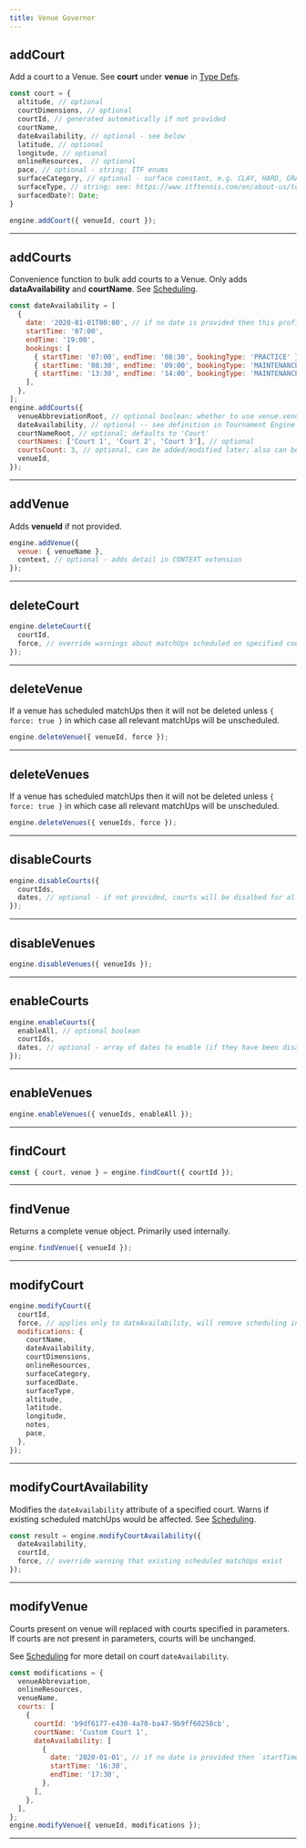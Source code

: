 ```yaml
---
title: Venue Governor
---
```


## addCourt

Add a court to a Venue. See **court** under **venue** in [Type Defs](/docs/types/typedefs#venue).

```js
const court = {
  altitude, // optional
  courtDimensions, // optional
  courtId, // generated automatically if not provided
  courtName,
  dateAvailability, // optional - see below
  latitude, // optional
  longitude, // optional
  onlineResources,  // optional
  pace, // optional - string; ITF enums
  surfaceCategory, // optional - surface constant, e.g. CLAY, HARD, GRASS, CARPET, or ARTIFICIAL
  surfaceType, // string; see: https://www.itftennis.com/en/about-us/tennis-tech/recognised-courts/
  surfacedDate?: Date;
}

engine.addCourt({ venueId, court });
```

---

## addCourts

Convenience function to bulk add courts to a Venue. Only adds **dataAvailability** and **courtName**. See [Scheduling](/docs/concepts/venues-courts).

```js
const dateAvailability = [
  {
    date: '2020-01-01T00:00', // if no date is provided then this profile will be used as default
    startTime: '07:00',
    endTime: '19:00',
    bookings: [
      { startTime: '07:00', endTime: '08:30', bookingType: 'PRACTICE' },
      { startTime: '08:30', endTime: '09:00', bookingType: 'MAINTENANCE' },
      { startTime: '13:30', endTime: '14:00', bookingType: 'MAINTENANCE' },
    ],
  },
];
engine.addCourts({
  venueAbbreviationRoot, // optional boolean; whether to use venue.venueAbbreviation in court naming
  dateAvailability, // optional -- see definition in Tournament Engine API
  courtNameRoot, // optional; defaults to 'Court'
  courtNames: ['Court 1', 'Court 2', 'Court 3'], // optional
  courtsCount: 3, // optional, can be added/modified later; also can be derived from courtNames.length
  venueId,
});
```

---

## addVenue

Adds **venueId** if not provided.

```js
engine.addVenue({
  venue: { venueName },
  context, // optional - adds detail in CONTEXT extension
});
```

---

## deleteCourt

```js
engine.deleteCourt({
  courtId,
  force, // override warnings about matchUps scheduled on specified court
});
```

---

## deleteVenue

If a venue has scheduled matchUps then it will not be deleted unless `{ force: true }` in which case all relevant matchUps will be unscheduled.

```js
engine.deleteVenue({ venueId, force });
```

---

## deleteVenues

If a venue has scheduled matchUps then it will not be deleted unless `{ force: true }` in which case all relevant matchUps will be unscheduled.

```js
engine.deleteVenues({ venueIds, force });
```

---

## disableCourts

```js
engine.disableCourts({
  courtIds,
  dates, // optional - if not provided, courts will be disalbed for all dates
});
```

---

## disableVenues

```js
engine.disableVenues({ venueIds });
```

---

## enableCourts

```js
engine.enableCourts({
  enableAll, // optional boolean
  courtIds,
  dates, // optional - array of dates to enable (if they have been disabled)
});
```

---

## enableVenues

```js
engine.enableVenues({ venueIds, enableAll });
```

---

## findCourt

```js
const { court, venue } = engine.findCourt({ courtId });
```

---

## findVenue

Returns a complete venue object. Primarily used internally.

```js
engine.findVenue({ venueId });
```

---

## modifyCourt

```js
engine.modifyCourt({
  courtId,
  force, // applies only to dateAvailability, will remove scheduling information from matchUps where court is no longer available
  modifications: {
    courtName,
    dateAvailability,
    courtDimensions,
    onlineResources,
    surfaceCategory,
    surfacedDate,
    surfaceType,
    altitude,
    latitude,
    longitude,
    notes,
    pace,
  },
});
```

---

## modifyCourtAvailability

Modifies the `dateAvailability` attribute of a specified court. Warns if existing scheduled matchUps would be affected. See [Scheduling](/docs/concepts/venues-courts).

```js
const result = engine.modifyCourtAvailability({
  dateAvailability,
  courtId,
  force, // override warning that existing scheduled matchUps exist
});
```

---

## modifyVenue

Courts present on venue will replaced with courts specified in parameters. If courts are not present in parameters, courts will be unchanged.

See [Scheduling](/docs/concepts/venues-courts) for more detail on court `dateAvailability`.

```js
const modifications = {
  venueAbbreviation,
  onlineResources,
  venueName,
  courts: [
    {
      courtId: 'b9df6177-e430-4a70-ba47-9b9ff60258cb',
      courtName: 'Custom Court 1',
      dateAvailability: [
        {
          date: '2020-01-01', // if no date is provided then `startTime` and `endTime` will be considered default values
          startTime: '16:30',
          endTime: '17:30',
        },
      ],
    },
  ],
};
engine.modifyVenue({ venueId, modifications });
```

---
